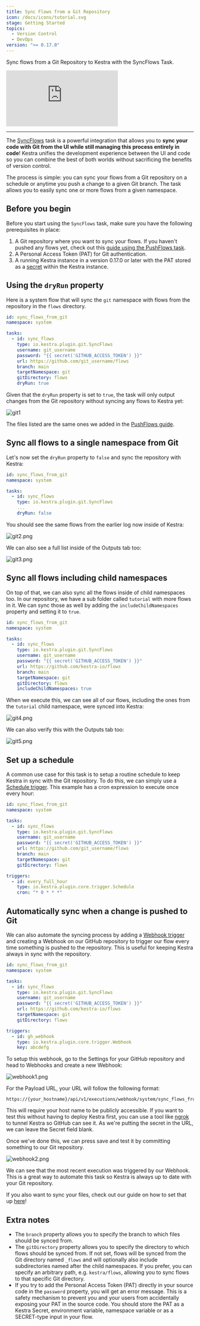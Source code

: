 ```yaml
---
title: Sync Flows from a Git Repository
icon: /docs/icons/tutorial.svg
stage: Getting Started
topics:
  - Version Control
  - DevOps
version: ">= 0.17.0"
---
```


Sync flows from a Git Repository to Kestra with the SyncFlows Task.

<div class="video-container">
  <iframe src="https://www.youtube.com/embed/YbIuqYWLrpA?si=4g11iHE4qm0VdKMv" title="YouTube video player" frameborder="0" allow="accelerometer; autoplay; clipboard-write; encrypted-media; gyroscope; picture-in-picture; web-share" referrerpolicy="strict-origin-when-cross-origin" allowfullscreen></iframe>
</div>

---

The [SyncFlows](/plugins/plugin-git/tasks/io.kestra.plugin.git.SyncFlows) task is a powerful integration that allows you to **sync your code with Git from the UI while still managing this process entirely in code**! Kestra unifies the development experience between the UI and code so you can combine the best of both worlds without sacrificing the benefits of version control.

The process is simple: you can sync your flows from a Git repository on a schedule or anytime you push a change to a given Git branch. The task allows you to easily sync one or more flows from a given namespace.

## Before you begin

Before you start using the `SyncFlows` task, make sure you have the following prerequisites in place:
1. A Git repository where you want to sync your flows. If you haven't pushed any flows yet, check out this [guide using the PushFlows task](pushflows.md).
2. A Personal Access Token (PAT) for Git authentication.
3. A running Kestra instance in a version 0.17.0 or later with the PAT stored as a [secret](../05.concepts/04.secret.md) within the Kestra instance.

## Using the `dryRun` property

Here is a system flow that will sync the `git` namespace with flows from the repository in the `flows` directory.

```yaml
id: sync_flows_from_git
namespace: system

tasks:
  - id: sync_flows
    type: io.kestra.plugin.git.SyncFlows
    username: git_username
    password: "{{ secret('GITHUB_ACCESS_TOKEN') }}"
    url: https://github.com/git_username/flows
    branch: main
    targetNamespace: git
    gitDirectory: flows
    dryRun: true
```

Given that the `dryRun` property is set to `true`, the task will only output changes from the Git repository without syncing any flows to Kestra yet:

![git1](../../how-to-guides/syncflows/git1.png)

The files listed are the same ones we added in the [PushFlows guide](pushflows.md).

## Sync all flows to a single namespace from Git

Let's now set the `dryRun` property to `false` and sync the repository with Kestra:

```yaml
id: sync_flows_from_git
namespace: system

tasks:
  - id: sync_flows
    type: io.kestra.plugin.git.SyncFlows
    ...
    dryRun: false
```

You should see the same flows from the earlier log now inside of Kestra:

![git2.png](../../how-to-guides/syncflows/git2.png)

We can also see a full list inside of the Outputs tab too:

![git3.png](../../how-to-guides/syncflows/git3.png)

## Sync all flows including child namespaces

On top of that, we can also sync all the flows inside of child namespaces too. In our repository, we have a sub folder called `tutorial` with more flows in it. We can sync those as well by adding the `includeChildNamespaces` property and setting it to `true`.

```yaml
id: sync_flows_from_git
namespace: system

tasks:
  - id: sync_flows
    type: io.kestra.plugin.git.SyncFlows
    username: git_username
    password: "{{ secret('GITHUB_ACCESS_TOKEN') }}"
    url: https://github.com/kestra-io/flows
    branch: main
    targetNamespace: git
    gitDirectory: flows
    includeChildNamespaces: true
```

When we execute this, we can see all of our flows, including the ones from the `tutorial` child namespace, were synced into Kestra:

![git4.png](../../how-to-guides/syncflows/git4.png)

We can also verify this with the Outputs tab too:

![git5.png](../../how-to-guides/syncflows/git5.png)

## Set up a schedule

A common use case for this task is to setup a routine schedule to keep Kestra in sync with the Git repository. To do this, we can simply use a [Schedule trigger](../04.workflow-components/07.triggers/01.schedule-trigger.md). This example has a cron expression to execute once every hour:

```yaml
id: sync_flows_from_git
namespace: system

tasks:
  - id: sync_flows
    type: io.kestra.plugin.git.SyncFlows
    username: git_username
    password: "{{ secret('GITHUB_ACCESS_TOKEN') }}"
    url: https://github.com/git_username/flows
    branch: main
    targetNamespace: git
    gitDirectory: flows

triggers:
  - id: every_full_hour
    type: io.kestra.plugin.core.trigger.Schedule
    cron: "* 0 * * *"
```

## Automatically sync when a change is pushed to Git

We can also automate the syncing process by adding a [Webhook trigger](../04.workflow-components/07.triggers/index.md#webhook-trigger) and creating a Webhook on our GitHub repository to trigger our flow every time something is pushed to the repository. This is useful for keeping Kestra always in sync with the repository.

```yaml
id: sync_flows_from_git
namespace: system

tasks:
  - id: sync_flows
    type: io.kestra.plugin.git.SyncFlows
    username: git_username
    password: "{{ secret('GITHUB_ACCESS_TOKEN') }}"
    url: https://github.com/kestra-io/flows
    targetNamespace: git
    gitDirectory: flows

triggers:
  - id: gh_webhook
    type: io.kestra.plugin.core.trigger.Webhook
    key: abcdefg
```

To setup this webhook, go to the Settings for your GitHub repository and head to Webhooks and create a new Webhook:

![webhook1.png](../../how-to-guides/syncflows/webhook1.png)

For the Payload URL, your URL will follow the following format:

```
https://{your_hostname}/api/v1/executions/webhook/system/sync_flows_from_git/abcdefg
```

This will require your host name to be publicly accessible. If you want to test this without having to deploy Kestra first, you can use a tool like [ngrok](https://ngrok.com/) to tunnel Kestra so GitHub can see it. As we're putting the secret in the URL, we can leave the Secret field blank.

Once we've done this, we can press save and test it by committing something to our Git repository.

![webhook2.png](../../how-to-guides/syncflows/webhook2.png)

We can see that the most recent execution was triggered by our Webhook. This is a great way to automate this task so Kestra is always up to date with your Git repository.

If you also want to sync your files, check out our guide on how to set that up [here](syncnamespacefiles.md)!

## Extra notes

- The `branch` property allows you to specify the branch to which files should be synced from.
- The `gitDirectory` property allows you to specify the directory to which flows should be synced from. If not set, flows will be synced from the Git directory named `_flows` and will optionally also include subdirectories named after the child namespaces. If you prefer, you can specify an arbitrary path, e.g. `kestra/flows`, allowing you to sync flows to that specific Git directory.
- If you try to add the Personal Access Token (PAT) directly in your source code in the `password` property, you will get an error message. This is a safety mechanism to prevent you and your users from accidentally exposing your PAT in the source code. You should store the PAT as a Kestra Secret, environment variable, namespace variable or as a SECRET-type input in your flow.
